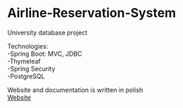 # Airline-Reservation-System
University database project 

Technologies:\
-Spring Boot: MVC, JDBC\
-Thymeleaf\
-Spring Security\
-PostgreSQL

Website and documentation is written in polish\
[Website](http://ars-env-2.eba-95hxk22h.us-east-2.elasticbeanstalk.com/)
